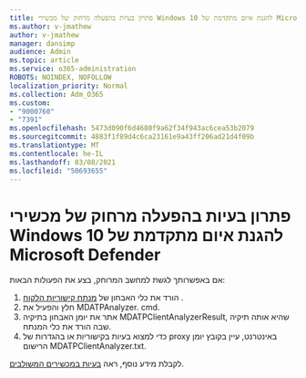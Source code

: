 ```yaml
---
title: פתרון בעיות בהפעלה מרחוק של מכשירי Windows 10 להגנת איום מתקדמת של Microsoft Defender
ms.author: v-jmathew
author: v-jmathew
manager: dansimp
audience: Admin
ms.topic: article
ms.service: o365-administration
ROBOTS: NOINDEX, NOFOLLOW
localization_priority: Normal
ms.collection: Adm_O365
ms.custom:
- "9000760"
- "7391"
ms.openlocfilehash: 5473d090f6d4680f9a62f34f943ac6cea53b2079
ms.sourcegitcommit: 4883f1f89d4c6ca23161e9a43ff206ad21d4f09b
ms.translationtype: MT
ms.contentlocale: he-IL
ms.lasthandoff: 03/08/2021
ms.locfileid: "50693655"
---
```

# <a name="remotely-fix-problems-with-onboarding-windows-10-devices-to-microsoft-defender-advanced-threat-protection"></a>פתרון בעיות בהפעלה מרחוק של מכשירי Windows 10 להגנת איום מתקדמת של Microsoft Defender

אם באפשרותך לגשת למחשב המרוחק, בצע את הפעולות הבאות:

1. הורד את כלי האבחון של [מנתח קישוריות הלקוח](https://go.microsoft.com/fwlink/?linkid=2143466) .
2. חלץ והפעיל את MDATPAnalyzer. cmd.
3. אתר את יומן האבחון בתיקיה MDATPClientAnalyzerResult, שהיא אותה תיקיה שבה הורד את כלי המנתח.
4. כדי למצוא בעיות בקישוריות או בהגדרות של proxy באינטרנט, עיין בקובץ יומן הרישום MDATPClientAnalyzer.txt.

לקבלת מידע נוסף, ראה [בעיות במכשירים המשולבים](https://go.microsoft.com/fwlink/?linkid=2143634).

